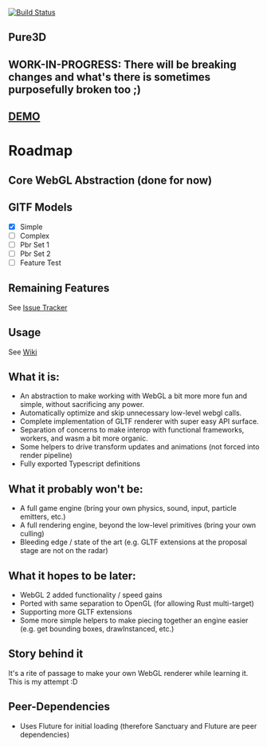 [![Build Status](https://travis-ci.org/dakom/pure3d.svg?branch=master)](https://travis-ci.org/dakom/pure3d)

## Pure3D

## **WORK-IN-PROGRESS: There will be breaking changes and what's there is sometimes purposefully broken too ;)**

## [DEMO](https://dakom.github.io/pure3d/#/gltf/DAMAGED_HELMET_BINARY)

# Roadmap

## Core WebGL Abstraction (done for now)

## GlTF Models

- [x] Simple
- [ ] Complex
- [ ] Pbr Set 1
- [ ] Pbr Set 2
- [ ] Feature Test

## Remaining Features

See [Issue Tracker](https://github.com/dakom/pure3d/issues)

## Usage 

See [Wiki](https://github.com/dakom/pure3d/wiki) 

## What it is: 

* An abstraction to make working with WebGL a bit more more fun and simple, without sacrificing any power.
* Automatically optimize and skip unnecessary low-level webgl calls.
* Complete implementation of GLTF renderer with super easy API surface.
* Separation of concerns to make interop with functional frameworks, workers, and wasm a bit more organic.
* Some helpers to drive transform updates and animations (not forced into render pipeline)
* Fully exported Typescript definitions

## What it probably won't be:

* A full game engine (bring your own physics, sound, input, particle emitters, etc.)
* A full rendering engine, beyond the low-level primitives (bring your own culling)
* Bleeding edge / state of the art (e.g. GLTF extensions at the proposal stage are not on the radar)

## What it hopes to be later:

* WebGL 2 added functionality / speed gains
* Ported with same separation to OpenGL (for allowing Rust multi-target)
* Supporting more GLTF extensions 
* Some more simple helpers to make piecing together an engine easier (e.g. get bounding boxes, drawInstanced, etc.)

## Story behind it

It's a rite of passage to make your own WebGL renderer while learning it. This is my attempt :D

## Peer-Dependencies

* Uses Fluture for initial loading (therefore Sanctuary and Fluture are peer dependencies)

